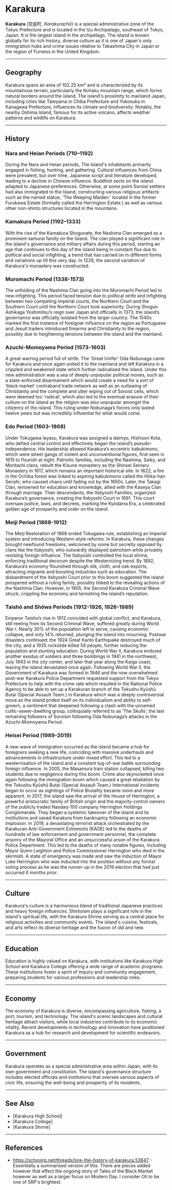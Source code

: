 # Karakura 

**Karakura** (空座町, *Karakurachō*) is a special administrative zone of the Tokyo Prefecture and is located in the Izu Archipelago, southeast of Tokyo, Japan. It is the largest island in the archipelago. The island is known globally for its rich history, diverse culture as it is one of Japan's only immigration hubs and crime issues relative to Takashima City in Japan or the region of Furness in the United Kingdom.

---

## Geography

Karakura spans an area of 102.25 km² and is characterized by its mountainous terrain, particularly the Kohaku mountain range, which forms natural borders around the island. The island's proximity to mainland Japan, including cities like Tateyama in Chiba Prefecture and Yokosuka in Kanagawa Prefecture, influences its climate and biodiversity. Notably, the nearby Oshima Island, famous for its active volcano, affects weather patterns and wildlife on Karakura.

---

## History

### Nara and Heian Periods (710–1192)

During the Nara and Heian periods, The Island's inhabitants primarily engaged in fishing, hunting, and gathering. Cultural influences from China were prevalent, but over time, Japanese script and literature developed, leading to a decline in Chinese influence. Buddhist sects on the island adapted to Japanese preferences. Otherwise, at some point Soroist settlers had also immigrated to the Island, constructing various religious artifacts such as the named statue, 'The Weeping Maiden.' located in the former Furukawa Estate (formally called the Herrington Estate.) as well as various other non-shinto structures located in the mountains.

### Kamakura Period (1192–1333)

With the rise of the Kamakura Shogunate, the Nashima Clan emerged as a prominent samurai family on the Island. The clan played a significant role in the island's governance and military affairs during this period, starting an age that continues to this day of the island being in constant flux due to political and social infighting, a trend that has carried on in different forms and variations up till this very day. In 1228, the second variation of Karakura's monastery was constructed.

### Muromachi Period (1338-1573)

The unfolding of the Nashima Clan going into the Muromachi Period led to new infighting. This period faced tension due to political strife and infighting between two competing imperial courts, the Northern Court and the Southern Court until the Northern Court took superiority. During Shogun Ashikaga Yoshimitsu’s reign over Japan and officially in 1373, the island’s governance was officially isolated from the larger country. The 1540s marked the first instance of foreigner influence on the region as Portuguese and Jesuit traders introduced firearms and Christianity to the region, possibly due to heightening tensions between the island and the mainland.

### Azuchi-Momoyama Period (1573-1603)

A great warring period full of strife. The ‘Great Unifer’ Oda Nobunaga came for Karakura and once again united it to the mainland and left Karakura in a crippled and weakened state which further radicalised the island. Under this new administration was a sea of deeply unpopular political moves, such as a state-enforced disarmament which would create a need for a sort of ‘black market’ contraband trade network as well as an outlawing of Christianity and the complete and utter wiping out of Soroist cells, which were deemed too ‘radical’, which also led to the eventual erasure of their culture on the island as the religion was also unpopular amongst the citizenry of the island. This ruling under Nobunaga’s forces only lasted twelve years but was incredibly influential for what would come.

### Edo Period (1603-1868)

Under Tokugawa Ieyasu, Karakura was assigned a daimyo, Hishison Kota, who defied central control and effectively began the island’s pseudo-independence. His leadership allowed Karakura’s eccentric kabukimono, which were street gangs of violent and unconventional figures, first seen in 1615 to flourish at night. Patriotic families, including the Nashima, Saiky, and Moritachi clans, rebuilt the Kisune monastery as the Shinsei Seinaru Monastery in 1617, which remains an important historical site. In 1622, a fire in the Ochiba forest was linked to aspiring kabukimono called the Hōka-han Senshi, who caused chaos until fading out by the 1650s. Later, the Takagi Clan, renowned for education and knowledge, allied with the Kaseya Clan through marriage. Their descendants, the Itsbyoshi Families, organized Karakura’s governance, creating the Itsbyoshi Court in 1691. This court oversaw justice, laws, and decrees, marking the Kyōdaina Era, a celebrated golden age of prosperity and order on the island. 


### Meiji Period (1868-1912)

The Meiji Restoration of 1868 ended Tokugawa rule, establishing an Imperial system and introducing Western-style reforms. In Karakura, these changes brought newfound freedoms, welcomed by some but secretly opposed by clans like the Itsbyoshi, who outwardly displayed patriotism while privately resisting foreign influence. The Itsbyoshi controlled the local shrine, enforcing traditional decorum despite the Westernizing trend. By 1892, Karakura’s economy flourished through silk, cloth, and oak exports, attracting migrants and boosting industries such as education. The disbandment of the Itsbyoshi Court prior to this boom suggested the island prospered without a ruling family, possibly linked to the revealing actions of the Nashima Clan. However, in 1905, the Second Karakura Criminal Wave struck, crippling the economy and tarnishing the island’s reputation.

### Taishō and Shōwa Periods (1912-1926, 1926-1989)

Emperor Taisho’s rise in 1912 coincided with global conflict, and Karakura, still reeling from its Second Criminal Wave, suffered greatly during World War I. Nearly 30% of the population left to serve, causing economic collapse, and only 14% returned, plunging the island into mourning. Postwar disasters continued: the 1924 Great Kanto Earthquake destroyed much of the city, and a 1935 rockslide killed 56 people, further reducing the population and stunting education. During World War II, Karakura endured another exodus of soldiers and three bombings in 1941 in the northwest, July 1943 in the city center, and later that year along the Kaiga coast, leaving the island devastated once again. Following World War II, the Government of Karakura was formed in 1946 and the now overwhelmed post-war Karakura Police Department requested support from the Tokyo Prefecture to help with the crime rate which resulted in the National Police Agency to be able to set up a Karakuran branch of the Tokushu Kyūshū Butai (Special Assault Team.) in Karakura which was a deeply controversial move as the island prided itself on its individualism and ability to self-govern, a sentiment that deepened following a clash with the unnamed cultic-sewer-dwelling group, colloquially referred to as ‘The Skulls’, the last remaining followers of Soroism following Oda Nobunaga’s attacks in the Azuchi-Momoyama Period.

### Heisei Period (1989-2019)
A new wave of immigration occurred as the island became a hub for foreigners seeking a new life, coinciding with massive underhauls and advancements in infrastructure under mixed effort. This led to a westernisation of the island and a constant tug-of-war battle surrounding foreign influence. In 2005, the Masamura train station collapsed, killing two students due to negligence during this boom. Crime also skyrocketed once again following the immigration boom which caused a great retaliation by the Tokushu Kyūshū Butai (Special Assault Team.) International incidents began to occur as sightings of Police Brutality became more and more apparent. In 2017, the island saw the arrival of the House of Herrington, a powerful aristocratic family of British origin and the majority control owners of the publicly traded Nasdaq-100 company Herrington Holdings Conglomerate. They began a systemic takeover of the island and its institutions and saved Karakura from bankruptcy following an economic implosion. In 2019, a devastating terrorist attack orchestrated by the Karakuran Anti-Government Extremists (KAGE) led to the deaths of hundreds of law enforcement and government personnel, the complete arsonry of the Mayoral Office and an unsuccessful arson of the Karakura Police Department. This led to the deaths of many notable figures, including Mayor Quinn Leighton and Police Commissioner Herrington who died in the skirmish. A state of emergency was made and saw the induction of Mayor Luke Herrington who was inducted into the position without any formal voting process as he was the runner-up in the 2019 election that had just occurred 6 months prior. 

---

## Culture

Karakura's culture is a harmonious blend of traditional Japanese practices and  heavy foreign influences. Shintoism plays a significant role in the island's spiritual life, with the Karakura Shrine serving as a central place for religious activities and community events. The island's cuisine, festivals, and arts reflect its diverse heritage and the fusion of old and new.

---

## Education

Education is highly valued on Karakura, with institutions like Karakura High School and Karakura College offering a wide range of academic programs. These institutions foster a spirit of inquiry and community engagement, preparing students for various professions and leadership roles.

---

## Economy

The economy of Karakura is diverse, encompassing agriculture, fishing, a port, tourism, and technology. The island's scenic landscapes and cultural heritage attract visitors, while local industries contribute to its economic vitality. Recent developments in technology and innovation have positioned Karakura as a hub for research and development for scientific endeavors.

---

## Government

Karakura operates as a special administrative area within Japan, with its own government and constitution. The island's governance structure includes elected officials and institutions that oversee various aspects of civic life, ensuring the well-being and prosperity of its residents.


---

## See Also

- [Karakura High School]  
- [Karakura College]  
- [Karakura Shrine]  

---

## References

- https://schoolrp.net/threads/lore-the-history-of-karakura.53847 - Essentially a summarised version of this. There are pieces added however that effect the ongoing story of Tales of the Black Market however as well as a larger focus on Modern Day. I consider Oli to be one of SRP's brightest.


